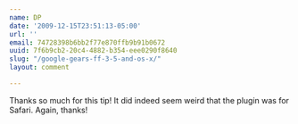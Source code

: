 ```yaml
---
name: DP
date: '2009-12-15T23:51:13-05:00'
url: ''
email: 74728398b6bb2f77e870ffb9b91b0672
uuid: 7f6b9cb2-20c4-4882-b354-eee0290f8640
slug: "/google-gears-ff-3-5-and-os-x/"
layout: comment

---
```


Thanks so much for this tip!  It did indeed seem weird that the plugin was for Safari.  Again, thanks!
